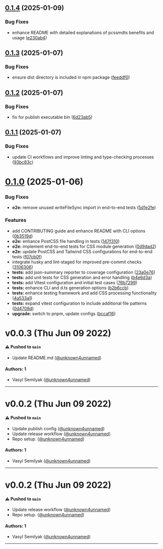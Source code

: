 ## [0.1.4](https://github.com/unknown4unnamed/pcssmdts/compare/v0.1.3...v0.1.4) (2025-01-09)


### Bug Fixes

* enhance README with detailed explanations of pcssmdts benefits and usage ([e230ab4](https://github.com/unknown4unnamed/pcssmdts/commit/e230ab4df729d33f69c8099f61e549bafb39e8ca))

## [0.1.3](https://github.com/unknown4unnamed/pcssmdts/compare/v0.1.2...v0.1.3) (2025-01-07)


### Bug Fixes

* ensure dist directory is included in npm package ([feeddf0](https://github.com/unknown4unnamed/pcssmdts/commit/feeddf0f8a6934606f75678294149aecf1234793))

## [0.1.2](https://github.com/unknown4unnamed/pcssmdts/compare/v0.1.1...v0.1.2) (2025-01-07)


### Bug Fixes

* fix for publish executable bin ([6d23ab5](https://github.com/unknown4unnamed/pcssmdts/commit/6d23ab57fc1d2faa88cc2cc3837b8ca2c213b61c))

## [0.1.1](https://github.com/unknown4unnamed/pcssmdts/compare/v0.1.0...v0.1.1) (2025-01-07)


### Bug Fixes

* update CI workflows and improve linting and type-checking processes ([93bc83c](https://github.com/unknown4unnamed/pcssmdts/commit/93bc83cbe4a7d3bd77242c7d99c7c79b8d6eec66))

# [0.1.0](https://github.com/unknown4unnamed/pcssmdts/compare/v0.0.3...v0.1.0) (2025-01-06)


### Bug Fixes

* **e2e:** remove unused writeFileSync import in end-to-end tests ([5d1e2fe](https://github.com/unknown4unnamed/pcssmdts/commit/5d1e2fed57020894581ba328b8865ffc2ba2b4d9))


### Features

* add CONTRIBUTING guide and enhance README with CLI options ([0b3519d](https://github.com/unknown4unnamed/pcssmdts/commit/0b3519dc1c0bcc1c716fd22a7bebc805ca80971d))
* **e2e:** enhance PostCSS file handling in tests ([147f310](https://github.com/unknown4unnamed/pcssmdts/commit/147f3107c63e3323de23e6b9133d21b4cdd1e713))
* **e2e:** implement end-to-end tests for CSS module generation ([0d9dad2](https://github.com/unknown4unnamed/pcssmdts/commit/0d9dad25ae839d46ec7a872cee1db9eca9997e3a))
* **e2e:** update PostCSS and Tailwind CSS configurations for end-to-end tests ([f07cb0f](https://github.com/unknown4unnamed/pcssmdts/commit/f07cb0f9c44196bdf759672e9fe25f8ceeadbb28))
* integrate husky and lint-staged for improved pre-commit checks ([3106306](https://github.com/unknown4unnamed/pcssmdts/commit/3106306e315f11811b4c14e4ef0c4f39d07cb345))
* **tests:** add json-summary reporter to coverage configuration ([23a0e76](https://github.com/unknown4unnamed/pcssmdts/commit/23a0e7680e0797aeaeb7d864cefaed29bd22d49f))
* **tests:** add unit tests for CSS generation and error handling ([b4e6d3a](https://github.com/unknown4unnamed/pcssmdts/commit/b4e6d3a66f734b671fbcf2ecf236d09bea77b8a6))
* **tests:** add Vitest configuration and initial test cases ([76b7299](https://github.com/unknown4unnamed/pcssmdts/commit/76b7299bb5c2f8869f7c309609d8881574a683e3))
* **tests:** enhance CLI and d.ts generation options ([b2b6ccb](https://github.com/unknown4unnamed/pcssmdts/commit/b2b6ccb2a6e7106e935dc3dabb0e64c7fe8ee338))
* **tests:** enhance testing framework and add CSS processing functionality ([4a533a1](https://github.com/unknown4unnamed/pcssmdts/commit/4a533a1909142f647523e1d5180a9052c24dfaa4))
* **tests:** expand vitest configuration to include additional file patterns ([0d4708d](https://github.com/unknown4unnamed/pcssmdts/commit/0d4708df71cd616ef221981e93c5aaf0ba0efc69))
* **upgrade:** switch to pnpm, update configs ([bccaf16](https://github.com/unknown4unnamed/pcssmdts/commit/bccaf16a2b272d78217da4687fdd9c6ee6372e42))

# v0.0.3 (Thu Jun 09 2022)

#### ⚠️ Pushed to `main`

- Update README.md ([@unknown4unnamed](https://github.com/unknown4unnamed))

#### Authors: 1

- Vasyl Semilyak ([@unknown4unnamed](https://github.com/unknown4unnamed))

---

# v0.0.2 (Thu Jun 09 2022)

#### ⚠️ Pushed to `main`

- Update publish config ([@unknown4unnamed](https://github.com/unknown4unnamed))
- Update release workflow ([@unknown4unnamed](https://github.com/unknown4unnamed))
- Repo setup. ([@unknown4unnamed](https://github.com/unknown4unnamed))

#### Authors: 1

- Vasyl Semilyak ([@unknown4unnamed](https://github.com/unknown4unnamed))

---

# v0.0.2 (Thu Jun 09 2022)

#### ⚠️ Pushed to `main`

- Update release workflow ([@unknown4unnamed](https://github.com/unknown4unnamed))
- Repo setup. ([@unknown4unnamed](https://github.com/unknown4unnamed))

#### Authors: 1

- Vasyl Semilyak ([@unknown4unnamed](https://github.com/unknown4unnamed))

---
